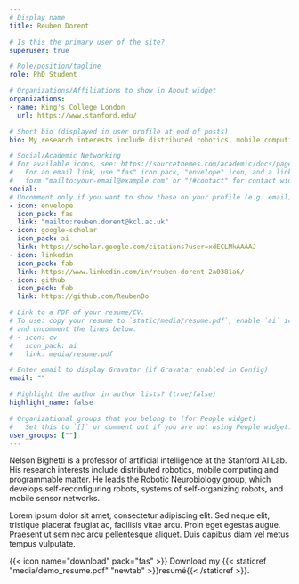 ```yaml
---
# Display name
title: Reuben Dorent

# Is this the primary user of the site?
superuser: true

# Role/position/tagline
role: PhD Student

# Organizations/Affiliations to show in About widget
organizations: 
- name: King's College London
  url: https://www.stanford.edu/

# Short bio (displayed in user profile at end of posts)
bio: My research interests include distributed robotics, mobile computing and programmable matter.

# Social/Academic Networking
# For available icons, see: https://sourcethemes.com/academic/docs/page-builder/#icons
#   For an email link, use "fas" icon pack, "envelope" icon, and a link in the
#   form "mailto:your-email@example.com" or "/#contact" for contact widget.
social:
# Uncomment only if you want to show these on your profile (e.g. email)
- icon: envelope
  icon_pack: fas
  link: "mailto:reuben.dorent@kcl.ac.uk"
- icon: google-scholar
  icon_pack: ai
  link: https://scholar.google.com/citations?user=xdECLMkAAAAJ
- icon: linkedin
  icon_pack: fab
  link: https://www.linkedin.com/in/reuben-dorent-2a0381a6/
- icon: github
  icon_pack: fab
  link: https://github.com/ReubenDo

# Link to a PDF of your resume/CV.
# To use: copy your resume to `static/media/resume.pdf`, enable `ai` icons in `params.toml`, 
# and uncomment the lines below.
# - icon: cv
#   icon_pack: ai
#   link: media/resume.pdf

# Enter email to display Gravatar (if Gravatar enabled in Config)
email: ""

# Highlight the author in author lists? (true/false)
highlight_name: false

# Organizational groups that you belong to (for People widget)
#   Set this to `[]` or comment out if you are not using People widget.
user_groups: [""]
---
```


Nelson Bighetti is a professor of artificial intelligence at the Stanford AI Lab. His research interests include distributed robotics, mobile computing and programmable matter. He leads the Robotic Neurobiology group, which develops self-reconfiguring robots, systems of self-organizing robots, and mobile sensor networks.

Lorem ipsum dolor sit amet, consectetur adipiscing elit. Sed neque elit, tristique placerat feugiat ac, facilisis vitae arcu. Proin eget egestas augue. Praesent ut sem nec arcu pellentesque aliquet. Duis dapibus diam vel metus tempus vulputate.

{{< icon name="download" pack="fas" >}} Download my {{< staticref "media/demo_resume.pdf" "newtab" >}}resumé{{< /staticref >}}.
